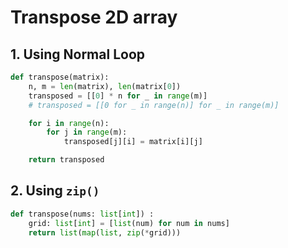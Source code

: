 # Transpose 2D array

## 1. Using Normal Loop
```py
def transpose(matrix):
    n, m = len(matrix), len(matrix[0])
    transposed = [[0] * n for _ in range(m)]
    # transposed = [[0 for _ in range(n)] for _ in range(m)]

    for i in range(n):
        for j in range(m):
            transposed[j][i] = matrix[i][j]

    return transposed
```


## 2. Using `zip()`
```py
def transpose(nums: list[int]) :
    grid: list[int] = [list(num) for num in nums]
    return list(map(list, zip(*grid)))
```